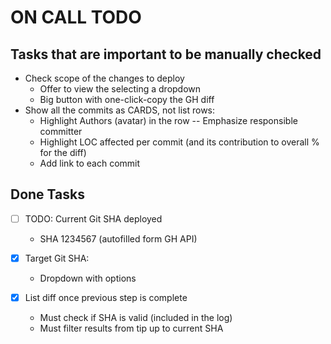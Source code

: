 # ON CALL TODO

## Tasks that are important to be manually checked

- Check scope of the changes to deploy
  - Offer to view the selecting a dropdown
  - Big button with one-click-copy the GH diff
- Show all the commits as CARDS, not list rows:
  - Highlight Authors (avatar) in the row -- Emphasize responsible committer
  - Highlight LOC affected per commit (and its contribution to overall % for the diff)
  - Add link to each commit

## Done Tasks

- [ ] TODO: Current Git SHA deployed

  - SHA 1234567 (autofilled form GH API)

- [x] Target Git SHA:

  - Dropdown with options

- [x] List diff once previous step is complete
  - Must check if SHA is valid (included in the log)
  - Must filter results from tip up to current SHA
